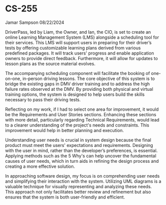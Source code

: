 # CS-255
Jamar Sampson 
08/22/2024

DriverPass, led by Liam, the Owner, and Ian, the CIO, is set to create an online Learning Management System (LMS) alongside a scheduling tool for their services. This LMS will support users in preparing for their driver’s tests by offering customizable learning plans derived from various predefined packages. It will track users' progress and enable application owners to provide direct feedback. Furthermore, it will allow for updates to lesson plans as the source material evolves.

The accompanying scheduling component will facilitate the booking of one-on-one, in-person driving lessons. The core objective of this system is to bridge the existing gaps in DMV driver training and to address the high failure rates observed at the DMV. By providing both physical and virtual training options, the system is designed to help users build the skills necessary to pass their driving tests.

Reflecting on my work, if I had to select one area for improvement, it would be the Requirements and User Stories sections. Enhancing these sections with more detail, particularly regarding Technical Requirements, would lead to a clearer understanding of the project's needs and constraints. This improvement would help in better planning and execution.

Understanding user needs is crucial in system design because the final product must meet the users' expectations and requirements. Designing with the user in mind, rather than the developer’s preferences, is essential. Applying methods such as the 5 Why's can help uncover the fundamental causes of user needs, which in turn aids in refining the design process and creating a more effective solution.

In approaching software design, my focus is on comprehending user needs and simplifying their interaction with the system. Utilizing UML diagrams is a valuable technique for visually representing and analyzing these needs. This approach not only facilitates better review and refinement but also ensures that the system is both user-friendly and efficient.

